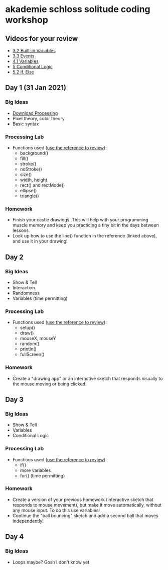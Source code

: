 # akademie schloss solitude coding workshop

## Videos for your review

+ [3.2 Built-in Variables](https://www.youtube.com/watch?v=ibW4oA7-n8I&index=2&list=PLRqwX-V7Uu6by61pbhdvyEpIeymlmnXzD)
+ [3.3 Events](https://www.youtube.com/watch?v=UvSjtiW-RH8&index=3&list=PLRqwX-V7Uu6by61pbhdvyEpIeymlmnXzD)
+ [4.1 Variables](https://www.youtube.com/watch?v=B-ycSR3ntik)
+ [5 Conditional Logic](https://www.youtube.com/watch?v=wsI6N9hfW7E&list=PLRqwX-V7Uu6YqykuLs00261JCqnL_NNZ_)
+ [5.2 If, Else](https://www.youtube.com/watch?v=mVq7Ms01RjA&list=PLRqwX-V7Uu6YqykuLs00261JCqnL_NNZ_&index=2)

## Day 1 (31 Jan 2021)

### Big Ideas

+ [Download Processing](https://processing.org/download/)
+ Pixel theory, color theory
+ Basic syntax

### Processing Lab

+ Functions used ([use the reference to review](https://processing.org/reference/)):
	+ background()
	+ fill()
	+ stroke()
	+ noStroke()
	+ size()
	+ width, height
	+ rect() and rectMode()
	+ ellipse()
	+ triangle()

### Homework

+ Finish your castle drawings. This will help with your programming muscle memory and keep you practicing a tiny bit in the days between lessons.
+ Look up how to use the line() function in the reference (linked above), and use it in your drawing!

## Day 2

### Big Ideas

+ Show & Tell
+ Interaction
+ Randomness
+ Variables (time permitting)

### Processing Lab

+ Functions used ([use the reference to review](https://processing.org/reference/)):
	+ setup()
	+ draw()
	+ mouseX, mouseY
	+ random()
	+ println()
	+ fullScreen()

### Homework

+ Create a "drawing app" or an interactive sketch that responds visually to the mouse moving or being clicked.


## Day 3

### Big Ideas

+ Show & Tell
+ Variables
+ Conditional Logic

### Processing Lab

+ Functions used ([use the reference to review](https://processing.org/reference/)):
	+ if()
	+ more variables
	+ for() (time permitting)

### Homework

+ Create a version of your previous homework (interactive sketch that responds to mouse movement), but make it move automatically, without any mouse input. To do this use variables!
+ Continue the "ball bouncing" sketch and add a second ball that moves independently!

## Day 4

### Big Ideas

+ Loops maybe? Gosh I don't know yet

<!-- ignore the shit below this line 
+ Functions used ([use the reference to review](https://processing.org/reference/)):
	+ [map](https://processing.org/reference/map_.html)
	+ [random](https://processing.org/reference/random_.html)
	+ [setup() and draw()](https://www.youtube.com/watch?v=o8dffrZ86gs)
	+ keyPressed

+ Variable types
	+ int
	+ float
	+ string

+ Conditional Logic
	+ if

+ Exercises
	+ Intro to variables
	+ Increase brush size
	+ Use variables to store randomly generated numbers
	+ Augment drawing apps using variables
	+ Fade in/out background
	+ Bouncing ball
	+ wiggle

+ [void KeyPressed](https://processing.org/reference/keyPressed_.html)

## Extended Resources and Opportunities

+ [Dan Shiffman's Learning Processing Book](http://learningprocessing.com/)
+ [Dan Shiffman's YouTube tutorial series](https://www.youtube.com/user/shiffman/videos?app=desktop)
+ [School for Poetic Computation](https://sfpc.io/)
+ [ITP Summer Camp](https://itp.nyu.edu/camp2019/)
+ [Processing Community Day NYC in February](https://processing.nyc/)
+ [Creative Code Fest at NYU/ITP on Dec 8](http://ccfest.rocks/nyc)

-->
